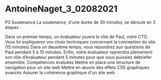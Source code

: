 # AntoineNaget_3_02082021
P3
Soutenance
La soutenance, d'une durée de 30 minutes,  se déroule en 3 étapes :

Dans un premier temps, un évaluateur jouera le rôle de Paul, votre CTO. Vous lui expliquerez vos choix techniques concernant la conception du site. (15 minutes)
Dans un deuxième temps, vous répondrez aux questions de Paul pendant 5 à 10 minutes.
Enfin, votre évaluateur reprendra pleinement son rôle d’évaluateur pendant 5 minutes pour que vous puissiez débriefer ensemble.
Compétences évaluées
Mettre en place une structure de navigation pour un site web
Mettre en œuvre des effets CSS graphiques avancés
Assurer la cohérence graphique d'un site web
